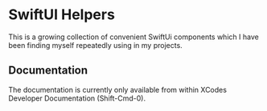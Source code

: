 # SwiftUI Helpers

This is a growing collection of convenient SwiftUi components which I have been finding myself repeatedly using in my projects.

## Documentation

The documentation is currently only available from within XCodes Developer Documentation (Shift-Cmd-0).
